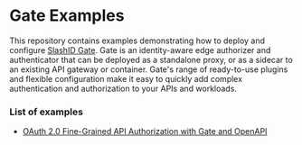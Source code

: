 # Gate Examples

This repository contains examples demonstrating how to deploy and configure [SlashID Gate](https://www.slashid.dev/products/gate/). 
Gate is an identity-aware edge authorizer and authenticator that can be deployed as a standalone proxy, 
or as a sidecar to an existing API gateway or container. Gate's range of ready-to-use plugins and flexible configuration make
it easy to quickly add complex authentication and authorization to your APIs and workloads.

### List of examples

- [OAuth 2.0 Fine-Grained API Authorization with Gate and OpenAPI](./oauth2-openapi)

